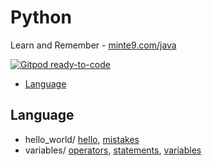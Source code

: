 # Python 

Learn and Remember - [minte9.com/java](https://www.minte9.com/python)

[![Gitpod ready-to-code](https://img.shields.io/badge/Gitpod-ready--to--code-blue?logo=gitpod)](https://gitpod.io/#https://github.com/minte9/python-pages)

- [Language](#language) 


## Language
  * hello_world/ [hello](/main/language/hello_world/hello.py), [mistakes](/main/language/hello_world/mistakes.py)
  * variables/ [operators](/main/language/variables/operators.py), [statements](/main/language/variables/statements.py), [variables](/main/language/variables/variables.py)
